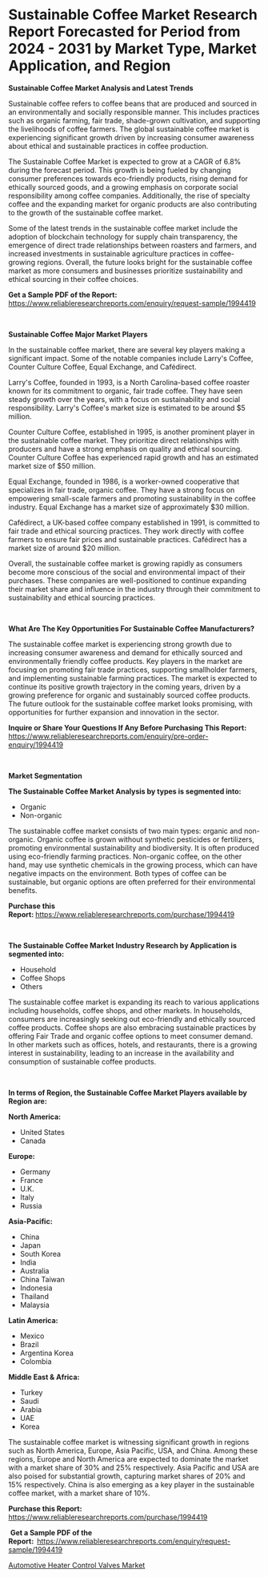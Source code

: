 <p><h1>Sustainable Coffee Market Research Report Forecasted for Period from 2024 -  2031 by Market Type, Market Application, and Region</h1></p><p><strong>Sustainable Coffee Market Analysis and Latest Trends</strong></p>
<p><p>Sustainable coffee refers to coffee beans that are produced and sourced in an environmentally and socially responsible manner. This includes practices such as organic farming, fair trade, shade-grown cultivation, and supporting the livelihoods of coffee farmers. The global sustainable coffee market is experiencing significant growth driven by increasing consumer awareness about ethical and sustainable practices in coffee production. </p><p>The Sustainable Coffee Market is expected to grow at a CAGR of 6.8% during the forecast period. This growth is being fueled by changing consumer preferences towards eco-friendly products, rising demand for ethically sourced goods, and a growing emphasis on corporate social responsibility among coffee companies. Additionally, the rise of specialty coffee and the expanding market for organic products are also contributing to the growth of the sustainable coffee market.</p><p>Some of the latest trends in the sustainable coffee market include the adoption of blockchain technology for supply chain transparency, the emergence of direct trade relationships between roasters and farmers, and increased investments in sustainable agriculture practices in coffee-growing regions. Overall, the future looks bright for the sustainable coffee market as more consumers and businesses prioritize sustainability and ethical sourcing in their coffee choices.</p></p>
<p><strong>Get a Sample PDF of the Report:&nbsp;</strong> <a href="https://www.reliableresearchreports.com/enquiry/request-sample/1994419">https://www.reliableresearchreports.com/enquiry/request-sample/1994419</a></p>
<p>&nbsp;</p>
<p><strong>Sustainable Coffee Major Market Players</strong></p>
<p><p>In the sustainable coffee market, there are several key players making a significant impact. Some of the notable companies include Larry's Coffee, Counter Culture Coffee, Equal Exchange, and Cafédirect.</p><p>Larry's Coffee, founded in 1993, is a North Carolina-based coffee roaster known for its commitment to organic, fair trade coffee. They have seen steady growth over the years, with a focus on sustainability and social responsibility. Larry's Coffee's market size is estimated to be around $5 million.</p><p>Counter Culture Coffee, established in 1995, is another prominent player in the sustainable coffee market. They prioritize direct relationships with producers and have a strong emphasis on quality and ethical sourcing. Counter Culture Coffee has experienced rapid growth and has an estimated market size of $50 million.</p><p>Equal Exchange, founded in 1986, is a worker-owned cooperative that specializes in fair trade, organic coffee. They have a strong focus on empowering small-scale farmers and promoting sustainability in the coffee industry. Equal Exchange has a market size of approximately $30 million.</p><p>Cafédirect, a UK-based coffee company established in 1991, is committed to fair trade and ethical sourcing practices. They work directly with coffee farmers to ensure fair prices and sustainable practices. Cafédirect has a market size of around $20 million.</p><p>Overall, the sustainable coffee market is growing rapidly as consumers become more conscious of the social and environmental impact of their purchases. These companies are well-positioned to continue expanding their market share and influence in the industry through their commitment to sustainability and ethical sourcing practices.</p></p>
<p>&nbsp;</p>
<p><strong>What Are The Key Opportunities For Sustainable Coffee Manufacturers?</strong></p>
<p><p>The sustainable coffee market is experiencing strong growth due to increasing consumer awareness and demand for ethically sourced and environmentally friendly coffee products. Key players in the market are focusing on promoting fair trade practices, supporting smallholder farmers, and implementing sustainable farming practices. The market is expected to continue its positive growth trajectory in the coming years, driven by a growing preference for organic and sustainably sourced coffee products. The future outlook for the sustainable coffee market looks promising, with opportunities for further expansion and innovation in the sector.</p></p>
<p><strong>Inquire or Share Your Questions If Any Before Purchasing This Report:</strong> <a href="https://www.reliableresearchreports.com/enquiry/pre-order-enquiry/1994419">https://www.reliableresearchreports.com/enquiry/pre-order-enquiry/1994419</a></p>
<p>&nbsp;</p>
<p><strong>Market Segmentation</strong></p>
<p><strong>The Sustainable Coffee Market Analysis by types is segmented into:</strong></p>
<p><ul><li>Organic</li><li>Non-organic</li></ul></p>
<p><p>The sustainable coffee market consists of two main types: organic and non-organic. Organic coffee is grown without synthetic pesticides or fertilizers, promoting environmental sustainability and biodiversity. It is often produced using eco-friendly farming practices. Non-organic coffee, on the other hand, may use synthetic chemicals in the growing process, which can have negative impacts on the environment. Both types of coffee can be sustainable, but organic options are often preferred for their environmental benefits.</p></p>
<p><strong>Purchase this Report:&nbsp;</strong><a href="https://www.reliableresearchreports.com/purchase/1994419">https://www.reliableresearchreports.com/purchase/1994419</a></p>
<p>&nbsp;</p>
<p><strong>The Sustainable Coffee Market Industry Research by Application is segmented into:</strong></p>
<p><ul><li>Household</li><li>Coffee Shops</li><li>Others</li></ul></p>
<p><p>The sustainable coffee market is expanding its reach to various applications including households, coffee shops, and other markets. In households, consumers are increasingly seeking out eco-friendly and ethically sourced coffee products. Coffee shops are also embracing sustainable practices by offering Fair Trade and organic coffee options to meet consumer demand. In other markets such as offices, hotels, and restaurants, there is a growing interest in sustainability, leading to an increase in the availability and consumption of sustainable coffee products.</p></p>
<p>&nbsp;</p>
<p><strong>In terms of Region, the Sustainable Coffee Market Players available by Region are:</strong></p>
<p>
    <p> <strong> North America: </strong>
        <ul>
            <li>United States</li>
            <li>Canada</li>
        </ul>
        </p> 
    <p> <strong> Europe: </strong>
        <ul>
            <li>Germany</li>
            <li>France</li>
            <li>U.K.</li>
            <li>Italy</li>
            <li>Russia</li>
        </ul>
        </p> 
    <p> <strong> Asia-Pacific: </strong>
        <ul>
            <li>China</li>
            <li>Japan</li>
            <li>South Korea</li>
            <li>India</li>
            <li>Australia</li>
            <li>China Taiwan</li>
            <li>Indonesia</li>
            <li>Thailand</li>
            <li>Malaysia</li>
        </ul>
        </p> 
    <p> <strong> Latin America: </strong>
        <ul>
            <li>Mexico</li>
            <li>Brazil</li>
            <li>Argentina Korea</li>
            <li>Colombia</li>
        </ul>
        </p> 
    <p> <strong> Middle East & Africa: </strong>
        <ul>
            <li>Turkey</li>
            <li>Saudi</li>
            <li>Arabia</li>
            <li>UAE</li>
            <li>Korea</li>
        </ul>
    </p>
    </p>
<p><p>The sustainable coffee market is witnessing significant growth in regions such as North America, Europe, Asia Pacific, USA, and China. Among these regions, Europe and North America are expected to dominate the market with a market share of 30% and 25% respectively. Asia Pacific and USA are also poised for substantial growth, capturing market shares of 20% and 15% respectively. China is also emerging as a key player in the sustainable coffee market, with a market share of 10%.</p></p>
<p><strong>Purchase this Report: </strong><a href="https://www.reliableresearchreports.com/purchase/1994419">https://www.reliableresearchreports.com/purchase/1994419</a></p>
<p>&nbsp;<strong>Get a Sample PDF of the Report:&nbsp;&nbsp;</strong><a href="https://www.reliableresearchreports.com/enquiry/request-sample/1994419">https://www.reliableresearchreports.com/enquiry/request-sample/1994419</a></p>
<p><strong></strong></p>
<p><p><a href="https://zircon-bluebell-299.notion.site/Automotive-Heater-Control-Valves-Market-Provides-Detailed-Segmentation-of-this-Market-based-on-Type--c8711a6f8b66416b9c9e1775e85891db">Automotive Heater Control Valves Market</a></p></p>